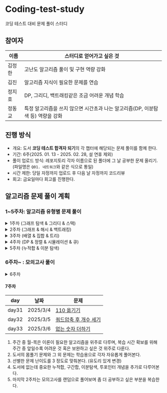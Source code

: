 # Coding-test-study
코딩 테스트 대비 문제 풀이 스터디

## 참여자
이름 | 스터디로 얻어가고 싶은 것
--- | ---
김정한 | 고난도 알고리즘 풀이 및 구현 역량 강화
김진 | 알고리즘 지식이 필요한 문제를 연습
정지호 | DP, 그리디, 백트래킹같은 조금 어려운 개념 학습
정동교 | 특정 알고리즘을 쓰지 않으면 시간초과 나는 알고리즘(DP, 이분탐색 등) 역량을 강화

## 진행 방식
- 개요: 도서 **코딩 테스트 합격자 되기**의 각 챕터에 해당되는 문제 풀이를 함께 한다.
- 기간: 6주(2025. 01. 13 - 2025. 02. 28, 설 연휴 제외)
- 풀이 업로드 방식: 레포지토리 각자 이름으로 된 폴더에 그 날 공부한 문제 올리기. (파일명은 `Q01. 네트워크`와 같은 식으로 통일)
- 시간 제한: 당일 자정까지 업로드 후 다음 날 자정까지 코드리뷰
- 회고: 금요일마다 회고를 진행한다.

## 알고리즘 문제 풀이 계획

### 1~5주차: 알고리즘 유형별 문제 풀이
<details>
<summary>1주차 (그래프 탐색 & 그리디 & 스택)</summary>

### 1주차 문제 목록
날짜 | 문제 | 문제 유형
--- | --- | ---
2025/1/13 | [게임 맵 최단거리](https://school.programmers.co.kr/learn/courses/30/lessons/1844) | 그래프 탐색
2025/1/14 | [네트워크](https://school.programmers.co.kr/learn/courses/30/lessons/43162) | 그래프 탐색
2025/1/15 | [예산](https://school.programmers.co.kr/learn/courses/30/lessons/12982), [귤 고르기](https://school.programmers.co.kr/learn/courses/30/lessons/138476) | 그리디
2025/1/16 | [기지국 설치](https://school.programmers.co.kr/learn/courses/30/lessons/12979) | 그리디
2025/1/17 | [표 편집](https://school.programmers.co.kr/learn/courses/30/lessons/81303) | 스택

</details>

<details>
<summary>2주차 (그래프 & 해시 & 백트래킹)</summary>

### 2주차 문제 목록
날짜 | 문제 | 문제 유형
--- | --- | ---
2025/1/20 | [배달](https://school.programmers.co.kr/learn/courses/30/lessons/12978) | 그래프(다익스트라)
2025/1/21 | [미로만들기](https://www.acmicpc.net/problem/2665) | 그래프(다익스트라)
2025/1/22 | [메뉴 리뉴얼](https://school.programmers.co.kr/learn/courses/30/lessons/72411) | 해시
2025/1/23 | [피로도](https://school.programmers.co.kr/learn/courses/30/lessons/87946), [N-퀸](https://school.programmers.co.kr/learn/courses/30/lessons/12952), [양궁 대회](https://school.programmers.co.kr/learn/courses/30/lessons/92342) | 백트래킹
2025/1/24 | [사라지는 발판](https://school.programmers.co.kr/learn/courses/30/lessons/92345) | 백트래킹

</details>

<details>
<summary>3주차 (배열 & 집합 & 트리)</summary>

### 3주차 문제 목록
날짜 | 문제 | 문제 유형
--- | --- | ---
2025/2/3 | [실패율](https://school.programmers.co.kr/learn/courses/30/lessons/42889) | 배열
2025/2/4 | [폰켓몬](https://school.programmers.co.kr/learn/courses/30/lessons/1845) | 집합
2025/2/5 | [섬 연결하기](https://school.programmers.co.kr/learn/courses/30/lessons/42861) | 집합
2025/2/6 | [다단계 칫솔 판매](https://school.programmers.co.kr/learn/courses/30/lessons/77486) | 트리
2025/2/7 | [양과 늑대](https://school.programmers.co.kr/learn/courses/30/lessons/92343) | 트리

</details>

<details>
<summary>4주차 (DP & 정렬 & 시뮬레이션 & 큐)</summary>

### 4주차 문제 목록
날짜 | 문제 | 문제 유형
--- | --- | ---
2025/2/10 | [땅따먹기](https://school.programmers.co.kr/learn/courses/30/lessons/12913) | DP
2025/2/11 | [가장 큰 정사각형 찾기](https://school.programmers.co.kr/learn/courses/30/lessons/12905) | DP
2025/2/12 | [튜플](https://school.programmers.co.kr/learn/courses/30/lessons/64065) | 정렬
2025/2/13 | [점프와 순간이동](https://school.programmers.co.kr/learn/courses/30/lessons/12980) | 시뮬레이션
2025/2/14 | [카드 뭉치](https://school.programmers.co.kr/learn/courses/30/lessons/159994) | 큐

</details>

<details>
<summary>5주차 (누적합 & 이분 탐색)</summary>

### 5주차 문제 목록
날짜 | 문제 | 문제 유형
--- | --- | ---
2025/2/17 | [연속된 부분 수열의 합](https://school.programmers.co.kr/learn/courses/30/lessons/178870) | 누적합
2025/2/18 | [호텔 방 배정](https://school.programmers.co.kr/learn/courses/30/lessons/64063) | 누적합
2025/2/19 | [징검다리 건너기](https://school.programmers.co.kr/learn/courses/30/lessons/64062) | 이분 탐색
2025/2/20 | [입국 심사](https://school.programmers.co.kr/learn/courses/30/lessons/43238) | 이분 탐색

</details>


### 6주차~ : 모의고사 풀이
<details>
<summary>6주차</summary>
  
day | 날짜 | 문제
--- | --- | --- 
day26 | 2025/2/24 | [미로 탈출 명령어](https://school.programmers.co.kr/learn/courses/30/lessons/150365)
day27 | 2025/2/25 | [택배 배달과 수거하기](https://school.programmers.co.kr/learn/courses/30/lessons/150369)
day28 | 2025/2/26 | [개인정보 수집 유효기간](https://school.programmers.co.kr/learn/courses/30/lessons/150370)

</details>

#### 7주차
day | 날짜 | 문제
--- | --- | --- 
day31 | 2025/3/4 | [110 옮기기](https://school.programmers.co.kr/learn/courses/30/lessons/77886)
day32 | 2025/3/5 | [쿼드압축 후 개수 세기](https://school.programmers.co.kr/learn/courses/30/lessons/68936)
day33 | 2025/3/6 | [없는 숫자 더하기](https://school.programmers.co.kr/learn/courses/30/lessons/86051)




1. 주간 중 월-목은 이론이 필요한 알고리즘을 위주로 다루며, 복습 시간 확보를 위해 주간 중 앞일수록 어려운 것 혹은 보완하고 싶은 것 위주로 다룬다.
2. 도서의 몸풀기 문제와 그 외 문제는 학습용으로 각자 자유롭게 풀어본다.
3. 선별한 문제 난이도를 3 정도로 맞춰본다. (유도리 있게 변경)
4. 도서에 없는데 중요한 누적합, 구간합, 이분탐색, 투포인터 개념을 추가로 다루어본다.
5. 마지막 2주차는 모의고사를 랜덤으로 풀어보며 좀 더 공부하고 싶은 부분을 복습한다.
